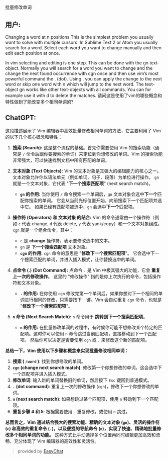 # 
批量修改单词

## 用户:
Changing a word at n positions
This is the simplest problem you usually want to solve with multiple cursors. In Sublime Text 2 or Atom you usually search for a word. Select each word you want to change manually and then edit each position at once.

In vim selecting and editing is one step. This can be done with the gn text-object. Normally you will search for a word you want to change and the change the next found occurrence with cgn once and then use vim’s most powerful command the . (dot). Using . you can apply the change to the next word or skip one word with n which will jump to the next word.
The text-object gn works like other text-objects with all commands. You can for example use it with d to delete the matches.
请问这是使用了vim的哪些概念和特性做到了能改变多个相同单词的?

## ChatGPT:
这段描述展示了 Vim 编辑器中高效批量修改相同单词的方法，它主要利用了 Vim 的以下几个核心概念和特性：

1. **搜索 (Search):**  这是整个流程的基础。首先你需要使用 Vim 的搜索功能（通常是 `/` 命令后跟你要搜索的单词）来定位到你想修改的单词。Vim 的搜索功能非常强大，可以快速找到文档中所有匹配的单词。

2. **文本对象 (Text Objects):**  Vim 的文本对象是其强大的编辑能力的核心之一。文本对象允许你以语法单元（例如单词、句子、段落）为单位进行操作。  `gn` 就是一个文本对象，它代表 "**下一个搜索匹配项**" (next search match)。

   * **`gn` 的作用:**  当你使用 `/` 命令搜索一个单词后，`gn` 文本对象会选中**下一个**匹配你搜索的单词。  它会从当前光标位置开始，向前搜索下一个匹配项并选中它。  如果已经有匹配项被选中，`gn` 会选中**下一个**匹配项。

3. **操作符 (Operators) 和 文本对象 的结合:** Vim 的命令通常由一个操作符（例如 `c` 代表 change, `d` 代表 delete, `y` 代表 yank/copy）和一个文本对象组成。  `cgn` 就是一个组合命令，其中：
   * `c` 是 **change** 操作符，表示要修改选中的文本。
   * `gn` 是 **下一个搜索匹配项** 文本对象。
   * **`cgn` 的作用:**  `cgn` 命令的意思是 "**修改下一个搜索匹配项**"。  它会选中下一个搜索匹配的单词，并进入插入模式，让你替换选中的单词。

4. **点命令 (.) (Dot Command):**  点命令 `.` 是 Vim 中极其强大的功能，它会 **重复上一次的修改操作**。  这里的 "修改操作" 指的是你上次执行的命令，包括操作符和文本对象。

   * **`.` 的作用:** 在你使用 `cgn` 修改完第一个单词后，如果你想对下一个相同的单词进行相同的修改，只需要按下 `.` 键。Vim 会自动重复 `cgn` 命令，也就是 "**修改下一个搜索匹配项**"。

5. **`n` 命令 (Next Search Match):**  `n` 命令用于 **跳转到下一个搜索匹配项**。

   * **`n` 的作用:**  在批量修改单词的过程中，有时候你可能不想修改某个特定的匹配项。这时你可以使用 `n` 命令跳过当前匹配项，直接移动到下一个匹配项。  然后你可以决定是否要使用 `cgn` 或 `.` 来修改这个新的匹配项。

**总结一下，Vim 使用以下步骤和概念来实现批量修改相同单词：**

1. **搜索 ( `/word` )**:  找到你想修改的单词。
2. **`cgn` (change next search match)**:  修改第一个你想修改的单词。这会选中下一个匹配项并进入插入模式。
3. **修改单词**:  输入新的单词替换旧的单词，然后按下 `Esc` 键回到普通模式。
4. **`.` (dot command)**:  重复上一次的修改操作 (`cgn`)，修改下一个你想修改的单词。
5. **`n` (next search match)**:  如果想跳过某个匹配项，使用 `n` 移动到下一个匹配项。
6. **重复步骤 4 和 5**:  根据需要使用 `.` 重复修改，或使用 `n` 跳过。

**总而言之，Vim 通过结合强大的搜索功能、精确的文本对象 (`gn`)、灵活的操作符 (`c`) 和高效的重复命令 (`.`)，以及便捷的导航命令 (`n`)，实现了快速、精确地批量修改多个相同单词的功能。**  这种方式比手动选择多个位置再同时编辑更加高效和流畅，充分体现了 Vim 编辑器的高效性和灵活性。

> provided by [EasyChat](https://site.eqing.tech/)
